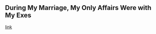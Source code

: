 ## During My Marriage, My Only Affairs Were with My Exes

[link](https://www.psychologytoday.com/intl/blog/in-the-name-love/202102/during-my-marriage-my-only-affairs-were-my-exes)
